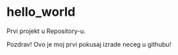 # hello_world
Prvi projekt u Repository-u.

Pozdrav!
Ovo je moj prvi pokusaj izrade neceg u githubu!
